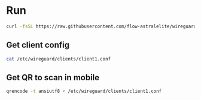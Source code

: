# Run
```bash
curl -fsSL https://raw.githubusercontent.com/flow-astralelite/wireguard/main/install.sh | sudo bash
```
## Get client config
```bash
cat /etc/wireguard/clients/client1.conf
```
## Get QR to scan in mobile
```bash
qrencode -t ansiutf8 < /etc/wireguard/clients/client1.conf
```
